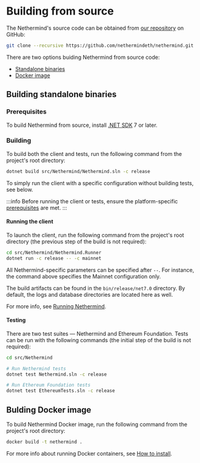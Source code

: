 # Building from source

The Nethermind's source code can be obtained from [our repository](https://github.com/NethermindEth/nethermind) on
GitHub:

```bash
git clone --recursive https://github.com/nethermindeth/nethermind.git
```

There are two options buiding Nethermind from source code:

* [Standalone binaries](building-nethermind.md#building-standalone-binaries)
* [Docker image](building-nethermind.md#bulding-docker-image)

## Building standalone binaries

### Prerequisites

To build Nethermind from source, install [.NET SDK](https://dotnet.microsoft.com/en-us/download) 7 or later.

### Building

To build both the client and tests, run the following command from the project's root directory:

```bash
dotnet build src/Nethermind/Nethermind.sln -c release
```

To simply run the client with a specific configuration without building tests, see below.

:::info
Before running the client or tests, ensure the
platform-specific [prerequisites](../get-started/system-requirements.md) are met.
:::

#### Running the client

To launch the client, run the following command from the project's root directory (the previous step of the build is not
required):

```bash
cd src/Nethermind/Nethermind.Runner
dotnet run -c release -- -c mainnet
```

All Nethermind-specific parameters can be specified after `--`. For instance, the command above specifies the Mainnet
configuration only.

The build artifacts can be found in the `bin/release/net7.0` directory. By default, the logs and database directories
are located here as well.

For more info, see [Running Nethermind](../02-fundamentals/01-running-nethermind/running-the-client.md).

#### Testing

There are two test suites — Nethermind and Ethereum Foundation. Tests can be run with the following commands (the
initial step of the build is not required):

```bash
cd src/Nethermind

# Run Nethermind tests
dotnet test Nethermind.sln -c release

# Run Ethereum Foundation tests
dotnet test EthereumTests.sln -c release
```

## Bulding Docker image

To build Nethermind Docker image, run the following command from the project's root directory:

```bash
docker build -t nethermind .
```

For more info about running Docker containers,
see [How to install](../get-started/installing-nethermind.md#using-docker).
